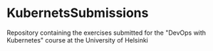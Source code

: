 # KubernetsSubmissions
Repository containing the exercises submitted for the "DevOps with Kubernetes" course at the University of Helsinki
